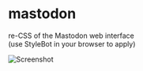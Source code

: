 # mastodon

re-CSS of the Mastodon web interface  
(use StyleBot in your browser to apply)

![Screenshot](https://i.imgur.com/XOEc0iR.png)
